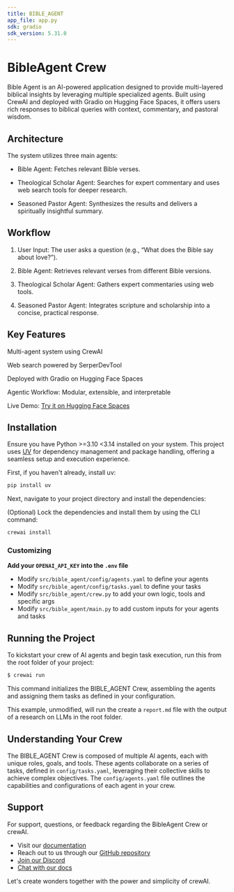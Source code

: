 ```yaml
---
title: BIBLE_AGENT
app_file: app.py
sdk: gradio
sdk_version: 5.31.0
---
```

# BibleAgent Crew

Bible Agent is an AI-powered application designed to provide multi-layered biblical insights by leveraging multiple specialized agents. Built using CrewAI and deployed with Gradio on Hugging Face Spaces, it offers users rich responses to biblical queries with context, commentary, and pastoral wisdom.

## Architecture
The system utilizes three main agents:

- Bible Agent: Fetches relevant Bible verses.

- Theological Scholar Agent: Searches for expert commentary and uses web search tools for deeper research.

- Seasoned Pastor Agent: Synthesizes the results and delivers a spiritually insightful summary.

## Workflow
1. User Input: The user asks a question (e.g., “What does the Bible say about love?”).

2. Bible Agent: Retrieves relevant verses from different Bible versions.

3. Theological Scholar Agent: Gathers expert commentaries using web tools.

4. Seasoned Pastor Agent: Integrates scripture and scholarship into a concise, practical response.

## Key Features
Multi-agent system using CrewAI

Web search powered by SerperDevTool

Deployed with Gradio on Hugging Face Spaces

Agentic Workflow: Modular, extensible, and interpretable


Live Demo:
[Try it on Hugging Face Spaces](https://huggingface.co/spaces/Kenneth19p/BIBLE_AGENT)

## Installation

Ensure you have Python >=3.10 <3.14 installed on your system. This project uses [UV](https://docs.astral.sh/uv/) for dependency management and package handling, offering a seamless setup and execution experience.

First, if you haven't already, install uv:

```bash
pip install uv
```

Next, navigate to your project directory and install the dependencies:

(Optional) Lock the dependencies and install them by using the CLI command:
```bash
crewai install
```
### Customizing

**Add your `OPENAI_API_KEY` into the `.env` file**

- Modify `src/bible_agent/config/agents.yaml` to define your agents
- Modify `src/bible_agent/config/tasks.yaml` to define your tasks
- Modify `src/bible_agent/crew.py` to add your own logic, tools and specific args
- Modify `src/bible_agent/main.py` to add custom inputs for your agents and tasks

## Running the Project

To kickstart your crew of AI agents and begin task execution, run this from the root folder of your project:

```bash
$ crewai run
```

This command initializes the BIBLE_AGENT Crew, assembling the agents and assigning them tasks as defined in your configuration.

This example, unmodified, will run the create a `report.md` file with the output of a research on LLMs in the root folder.

## Understanding Your Crew

The BIBLE_AGENT Crew is composed of multiple AI agents, each with unique roles, goals, and tools. These agents collaborate on a series of tasks, defined in `config/tasks.yaml`, leveraging their collective skills to achieve complex objectives. The `config/agents.yaml` file outlines the capabilities and configurations of each agent in your crew.

## Support

For support, questions, or feedback regarding the BibleAgent Crew or crewAI.
- Visit our [documentation](https://docs.crewai.com)
- Reach out to us through our [GitHub repository](https://github.com/joaomdmoura/crewai)
- [Join our Discord](https://discord.com/invite/X4JWnZnxPb)
- [Chat with our docs](https://chatg.pt/DWjSBZn)

Let's create wonders together with the power and simplicity of crewAI.
